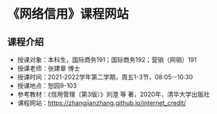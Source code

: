 # 《网络信用》课程网站


##  课程介绍

- 授课对象：本科生，国际商务191；国际商务192；营销（网销）191
- 授课老师：张建章 博士
- 授课时间：2021-2022学年第二学期，周五1-3节，08:05--10:30
- 授课地点：恕园9-103
- 参考教材：《信用管理（第3版）》刘澄 等 著，2020年，清华大学出版社
- 课程网站：https://zhangjianzhang.github.io/internet_credit/
